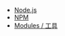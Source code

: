 * [Node.js](/front-end/node.js/)
* [NPM](front-end/node.js/npm.md)
* [Modules / 工具](front-end/node.js/nodejs-modules.md)
